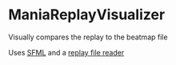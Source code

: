 # ManiaReplayVisualizer
Visually compares the replay to the beatmap file

Uses [SFML](https://www.sfml-dev.org/) and a [replay file reader](https://github.com/HoLLy-HaCKeR/osu-database-reader)
